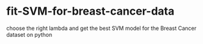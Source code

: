 # fit-SVM-for-breast-cancer-data
choose the right lambda and get the best SVM model for the Breast Cancer dataset on python
